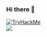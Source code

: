 ### Hi there 👋

<!--
**Ashraf-Toubar/Ashraf-Toubar** is a ✨ _special_ ✨ repository because its `README.md` (this file) appears on your GitHub profile.

Here are some ideas to get you started:

- 🔭 I’m currently working on ...
- 🌱 I’m currently learning ...
- 👯 I’m looking to collaborate on ...
- 🤔 I’m looking for help with ...
- 💬 Ask me about ...
- 📫 How to reach me: ...
- 😄 Pronouns: ...
- ⚡ Fun fact: ...
-->
<a href="https://tryhackme.com/p/ATOUBAR" target="blank">
        <img src="https://tryhackme-badges.s3.amazonaws.com/ATOUBAR.png" alt="TryHackMe"></a>
<br>
<a href="https://www.codewars.com/users/Ashraf-Toubar">
<img src="https://www.codewars.com/users/Ashraf-Toubar/badges/large"></a>

